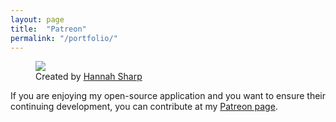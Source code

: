 ```yaml
---
layout: page
title:  "Patreon"
permalink: "/portfolio/"
---
```


<figure>
    <img src="https://cdn.dribbble.com/users/1073937/screenshots/5036567/waterfall.png" />
    <figcaption>Created by <a href="https://dribbble.com/HannahLizSharp" target="_blank_">Hannah Sharp</a></figcaption>
</figure>

If you are enjoying my open-source application and you want to ensure their continuing development, you can contribute at my [Patreon page](https://www.patreon.com/swordfish90).

